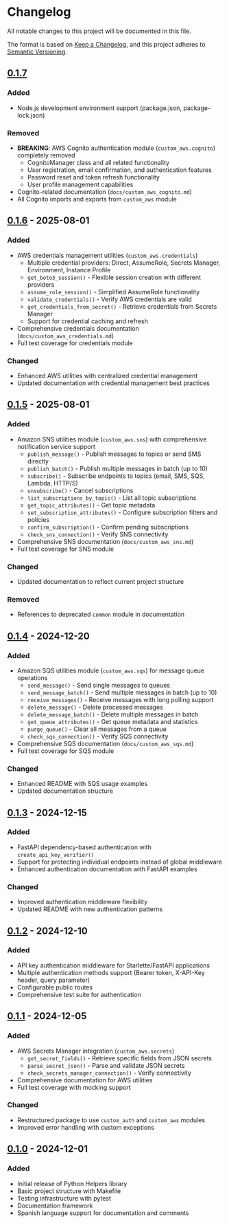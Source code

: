 # Changelog

All notable changes to this project will be documented in this file.

The format is based on [Keep a Changelog](https://keepachangelog.com/en/1.1.0/),
and this project adheres to [Semantic Versioning](https://semver.org/spec/v2.0.0.html).

## [0.1.7]

### Added

- Node.js development environment support (package.json, package-lock.json)

### Removed

- **BREAKING**: AWS Cognito authentication module (`custom_aws.cognito`) completely removed
  - CognitoManager class and all related functionality
  - User registration, email confirmation, and authentication features
  - Password reset and token refresh functionality
  - User profile management capabilities
- Cognito-related documentation (`docs/custom_aws_cognito.md`)
- All Cognito imports and exports from `custom_aws` module

## [0.1.6] - 2025-08-01

### Added

- AWS credentials management utilities (`custom_aws.credentials`)
  - Multiple credential providers: Direct, AssumeRole, Secrets Manager, Environment, Instance Profile
  - `get_boto3_session()` - Flexible session creation with different providers
  - `assume_role_session()` - Simplified AssumeRole functionality
  - `validate_credentials()` - Verify AWS credentials are valid
  - `get_credentials_from_secret()` - Retrieve credentials from Secrets Manager
  - Support for credential caching and refresh
- Comprehensive credentials documentation (`docs/custom_aws_credentials.md`)
- Full test coverage for credentials module

### Changed

- Enhanced AWS utilities with centralized credential management
- Updated documentation with credential management best practices

## [0.1.5] - 2025-08-01

### Added

- Amazon SNS utilities module (`custom_aws.sns`) with comprehensive notification service support
  - `publish_message()` - Publish messages to topics or send SMS directly
  - `publish_batch()` - Publish multiple messages in batch (up to 10)
  - `subscribe()` - Subscribe endpoints to topics (email, SMS, SQS, Lambda, HTTP/S)
  - `unsubscribe()` - Cancel subscriptions
  - `list_subscriptions_by_topic()` - List all topic subscriptions
  - `get_topic_attributes()` - Get topic metadata
  - `set_subscription_attributes()` - Configure subscription filters and policies
  - `confirm_subscription()` - Confirm pending subscriptions
  - `check_sns_connection()` - Verify SNS connectivity
- Comprehensive SNS documentation (`docs/custom_aws_sns.md`)
- Full test coverage for SNS module

### Changed

- Updated documentation to reflect current project structure

### Removed

- References to deprecated `common` module in documentation

## [0.1.4] - 2024-12-20

### Added

- Amazon SQS utilities module (`custom_aws.sqs`) for message queue operations
  - `send_message()` - Send single messages to queues
  - `send_message_batch()` - Send multiple messages in batch (up to 10)
  - `receive_messages()` - Receive messages with long polling support
  - `delete_message()` - Delete processed messages
  - `delete_message_batch()` - Delete multiple messages in batch
  - `get_queue_attributes()` - Get queue metadata and statistics
  - `purge_queue()` - Clear all messages from a queue
  - `check_sqs_connection()` - Verify SQS connectivity
- Comprehensive SQS documentation (`docs/custom_aws_sqs.md`)
- Full test coverage for SQS module

### Changed

- Enhanced README with SQS usage examples
- Updated documentation structure

## [0.1.3] - 2024-12-15

### Added

- FastAPI dependency-based authentication with `create_api_key_verifier()`
- Support for protecting individual endpoints instead of global middleware
- Enhanced authentication documentation with FastAPI examples

### Changed

- Improved authentication middleware flexibility
- Updated README with new authentication patterns

## [0.1.2] - 2024-12-10

### Added

- API key authentication middleware for Starlette/FastAPI applications
- Multiple authentication methods support (Bearer token, X-API-Key header, query parameter)
- Configurable public routes
- Comprehensive test suite for authentication

## [0.1.1] - 2024-12-05

### Added

- AWS Secrets Manager integration (`custom_aws.secrets`)
  - `get_secret_fields()` - Retrieve specific fields from JSON secrets
  - `parse_secret_json()` - Parse and validate JSON secrets
  - `check_secrets_manager_connection()` - Verify connectivity
- Comprehensive documentation for AWS utilities
- Full test coverage with mocking support

### Changed

- Restructured package to use `custom_auth` and `custom_aws` modules
- Improved error handling with custom exceptions

## [0.1.0] - 2024-12-01

### Added

- Initial release of Python Helpers library
- Basic project structure with Makefile
- Testing infrastructure with pytest
- Documentation framework
- Spanish language support for documentation and comments

[0.1.7]: https://github.com/tu-usuario/python-helpers/compare/v0.1.6...v0.1.7
[0.1.6]: https://github.com/tu-usuario/python-helpers/compare/v0.1.5...v0.1.6
[0.1.5]: https://github.com/tu-usuario/python-helpers/compare/v0.1.4...v0.1.5
[0.1.4]: https://github.com/tu-usuario/python-helpers/compare/v0.1.3...v0.1.4
[0.1.3]: https://github.com/tu-usuario/python-helpers/compare/v0.1.2...v0.1.3
[0.1.2]: https://github.com/tu-usuario/python-helpers/compare/v0.1.1...v0.1.2
[0.1.1]: https://github.com/tu-usuario/python-helpers/compare/v0.1.0...v0.1.1
[0.1.0]: https://github.com/tu-usuario/python-helpers/releases/tag/v0.1.0
